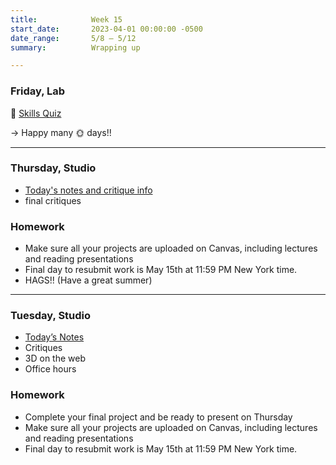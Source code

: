 ```yaml
---
title:            Week 15
start_date:       2023-04-01 00:00:00 -0500
date_range:       5/8 – 5/12
summary:          Wrapping up

---
```


### Friday, Lab

🏁 [Skills Quiz](https://docs.google.com/forms/d/e/1FAIpQLSfvQODsojNE_6yT1nuhx3EXhDg7nSuB2YvOsaj3daTT_XAGoQ/viewform?usp=sf_link)

→ Happy many 🌞 days!!

---

### Thursday, Studio

- [Today's notes and critique info](https://paper.dropbox.com/doc/Parsons-Core-Interaction-S23-Week-15-Class-2--B4AgOEuKdv0YNSqyTAxz1eClAQ-1P4wDllPOnRyJblky7Nlm)
- final critiques

### Homework
- Make sure all your projects are uploaded on Canvas, including lectures and reading presentations
- Final day to resubmit work is May 15th at 11:59 PM New York time.
- HAGS!! (Have a great summer)

---

### Tuesday, Studio

- [Today&rsquo;s Notes](https://paper.dropbox.com/doc/Parsons-Core-Interaction-S23-Week-15-Class-1--B35sWwTsMvSOj2Vp4lKtQMhvAQ-O0mldugcLrie2wyFYAW6x)
- Critiques
- 3D on the web
- Office hours



### Homework
- Complete your final project and be ready to present on Thursday
- Make sure all your projects are uploaded on Canvas, including lectures and reading presentations
- Final day to resubmit work is May 15th at 11:59 PM New York time.